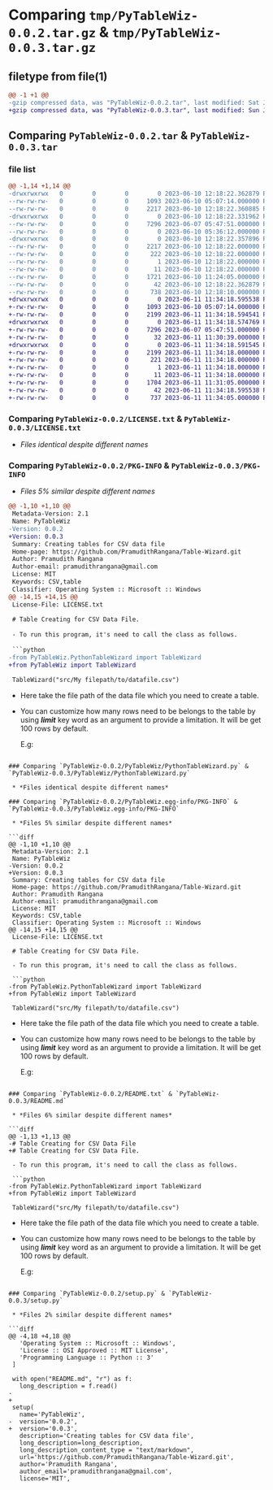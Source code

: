 # Comparing `tmp/PyTableWiz-0.0.2.tar.gz` & `tmp/PyTableWiz-0.0.3.tar.gz`

## filetype from file(1)

```diff
@@ -1 +1 @@
-gzip compressed data, was "PyTableWiz-0.0.2.tar", last modified: Sat Jun 10 12:18:22 2023, max compression
+gzip compressed data, was "PyTableWiz-0.0.3.tar", last modified: Sun Jun 11 11:34:18 2023, max compression
```

## Comparing `PyTableWiz-0.0.2.tar` & `PyTableWiz-0.0.3.tar`

### file list

```diff
@@ -1,14 +1,14 @@
-drwxrwxrwx   0        0        0        0 2023-06-10 12:18:22.362879 PyTableWiz-0.0.2/
--rw-rw-rw-   0        0        0     1093 2023-06-10 05:07:14.000000 PyTableWiz-0.0.2/LICENSE.txt
--rw-rw-rw-   0        0        0     2217 2023-06-10 12:18:22.360885 PyTableWiz-0.0.2/PKG-INFO
-drwxrwxrwx   0        0        0        0 2023-06-10 12:18:22.331962 PyTableWiz-0.0.2/PyTableWiz/
--rw-rw-rw-   0        0        0     7296 2023-06-07 05:47:51.000000 PyTableWiz-0.0.2/PyTableWiz/PythonTableWizard.py
--rw-rw-rw-   0        0        0        0 2023-06-10 05:36:12.000000 PyTableWiz-0.0.2/PyTableWiz/__init__.py
-drwxrwxrwx   0        0        0        0 2023-06-10 12:18:22.357896 PyTableWiz-0.0.2/PyTableWiz.egg-info/
--rw-rw-rw-   0        0        0     2217 2023-06-10 12:18:22.000000 PyTableWiz-0.0.2/PyTableWiz.egg-info/PKG-INFO
--rw-rw-rw-   0        0        0      222 2023-06-10 12:18:22.000000 PyTableWiz-0.0.2/PyTableWiz.egg-info/SOURCES.txt
--rw-rw-rw-   0        0        0        1 2023-06-10 12:18:22.000000 PyTableWiz-0.0.2/PyTableWiz.egg-info/dependency_links.txt
--rw-rw-rw-   0        0        0       11 2023-06-10 12:18:22.000000 PyTableWiz-0.0.2/PyTableWiz.egg-info/top_level.txt
--rw-rw-rw-   0        0        0     1721 2023-06-10 11:24:05.000000 PyTableWiz-0.0.2/README.txt
--rw-rw-rw-   0        0        0       42 2023-06-10 12:18:22.362879 PyTableWiz-0.0.2/setup.cfg
--rw-rw-rw-   0        0        0      738 2023-06-10 12:18:10.000000 PyTableWiz-0.0.2/setup.py
+drwxrwxrwx   0        0        0        0 2023-06-11 11:34:18.595538 PyTableWiz-0.0.3/
+-rw-rw-rw-   0        0        0     1093 2023-06-10 05:07:14.000000 PyTableWiz-0.0.3/LICENSE.txt
+-rw-rw-rw-   0        0        0     2199 2023-06-11 11:34:18.594541 PyTableWiz-0.0.3/PKG-INFO
+drwxrwxrwx   0        0        0        0 2023-06-11 11:34:18.574769 PyTableWiz-0.0.3/PyTableWiz/
+-rw-rw-rw-   0        0        0     7296 2023-06-07 05:47:51.000000 PyTableWiz-0.0.3/PyTableWiz/PythonTableWizard.py
+-rw-rw-rw-   0        0        0       32 2023-06-11 11:30:39.000000 PyTableWiz-0.0.3/PyTableWiz/__init__.py
+drwxrwxrwx   0        0        0        0 2023-06-11 11:34:18.591545 PyTableWiz-0.0.3/PyTableWiz.egg-info/
+-rw-rw-rw-   0        0        0     2199 2023-06-11 11:34:18.000000 PyTableWiz-0.0.3/PyTableWiz.egg-info/PKG-INFO
+-rw-rw-rw-   0        0        0      221 2023-06-11 11:34:18.000000 PyTableWiz-0.0.3/PyTableWiz.egg-info/SOURCES.txt
+-rw-rw-rw-   0        0        0        1 2023-06-11 11:34:18.000000 PyTableWiz-0.0.3/PyTableWiz.egg-info/dependency_links.txt
+-rw-rw-rw-   0        0        0       11 2023-06-11 11:34:18.000000 PyTableWiz-0.0.3/PyTableWiz.egg-info/top_level.txt
+-rw-rw-rw-   0        0        0     1704 2023-06-11 11:31:05.000000 PyTableWiz-0.0.3/README.md
+-rw-rw-rw-   0        0        0       42 2023-06-11 11:34:18.595538 PyTableWiz-0.0.3/setup.cfg
+-rw-rw-rw-   0        0        0      737 2023-06-11 11:34:05.000000 PyTableWiz-0.0.3/setup.py
```

### Comparing `PyTableWiz-0.0.2/LICENSE.txt` & `PyTableWiz-0.0.3/LICENSE.txt`

 * *Files identical despite different names*

### Comparing `PyTableWiz-0.0.2/PKG-INFO` & `PyTableWiz-0.0.3/PKG-INFO`

 * *Files 5% similar despite different names*

```diff
@@ -1,10 +1,10 @@
 Metadata-Version: 2.1
 Name: PyTableWiz
-Version: 0.0.2
+Version: 0.0.3
 Summary: Creating tables for CSV data file
 Home-page: https://github.com/PramudithRangana/Table-Wizard.git
 Author: Pramudith Rangana
 Author-email: pramudithrangana@gmail.com
 License: MIT
 Keywords: CSV,table
 Classifier: Operating System :: Microsoft :: Windows
@@ -14,15 +14,15 @@
 License-File: LICENSE.txt
 
 # Table Creating for CSV Data File.
 
 - To run this program, it's need to call the class as follows.
 
 ```python
-from PyTableWiz.PythonTableWizard import TableWizard
+from PyTableWiz import TableWizard
 
 TableWizard("src/My filepath/to/datafile.csv")
 ```
 - Here take the file path of the data file which you need to create a table.
 - You can customize how many rows need to be belongs to the table by using *__limit__*  key word as an argument to provide a limitation. It will be get 100 rows by default.
 
 	E.g:
```

### Comparing `PyTableWiz-0.0.2/PyTableWiz/PythonTableWizard.py` & `PyTableWiz-0.0.3/PyTableWiz/PythonTableWizard.py`

 * *Files identical despite different names*

### Comparing `PyTableWiz-0.0.2/PyTableWiz.egg-info/PKG-INFO` & `PyTableWiz-0.0.3/PyTableWiz.egg-info/PKG-INFO`

 * *Files 5% similar despite different names*

```diff
@@ -1,10 +1,10 @@
 Metadata-Version: 2.1
 Name: PyTableWiz
-Version: 0.0.2
+Version: 0.0.3
 Summary: Creating tables for CSV data file
 Home-page: https://github.com/PramudithRangana/Table-Wizard.git
 Author: Pramudith Rangana
 Author-email: pramudithrangana@gmail.com
 License: MIT
 Keywords: CSV,table
 Classifier: Operating System :: Microsoft :: Windows
@@ -14,15 +14,15 @@
 License-File: LICENSE.txt
 
 # Table Creating for CSV Data File.
 
 - To run this program, it's need to call the class as follows.
 
 ```python
-from PyTableWiz.PythonTableWizard import TableWizard
+from PyTableWiz import TableWizard
 
 TableWizard("src/My filepath/to/datafile.csv")
 ```
 - Here take the file path of the data file which you need to create a table.
 - You can customize how many rows need to be belongs to the table by using *__limit__*  key word as an argument to provide a limitation. It will be get 100 rows by default.
 
 	E.g:
```

### Comparing `PyTableWiz-0.0.2/README.txt` & `PyTableWiz-0.0.3/README.md`

 * *Files 6% similar despite different names*

```diff
@@ -1,13 +1,13 @@
-# Table Creating for CSV Data File
+# Table Creating for CSV Data File.
 
 - To run this program, it's need to call the class as follows.
 
 ```python
-from PyTableWiz.PythonTableWizard import TableWizard
+from PyTableWiz import TableWizard
 
 TableWizard("src/My filepath/to/datafile.csv")
 ```
 - Here take the file path of the data file which you need to create a table.
 - You can customize how many rows need to be belongs to the table by using *__limit__*  key word as an argument to provide a limitation. It will be get 100 rows by default.
 
 	E.g:
```

### Comparing `PyTableWiz-0.0.2/setup.py` & `PyTableWiz-0.0.3/setup.py`

 * *Files 2% similar despite different names*

```diff
@@ -4,18 +4,18 @@
   'Operating System :: Microsoft :: Windows',
   'License :: OSI Approved :: MIT License',
   'Programming Language :: Python :: 3'
 ]
 
 with open("README.md", "r") as f:
   long_description = f.read()
- 
+
 setup(
   name='PyTableWiz',
-  version='0.0.2',
+  version='0.0.3',
   description='Creating tables for CSV data file',
   long_description=long_description,
   long_description_content_type = "text/markdown",
   url='https://github.com/PramudithRangana/Table-Wizard.git',
   author='Pramudith Rangana',
   author_email='pramudithrangana@gmail.com',
   license='MIT',
```

